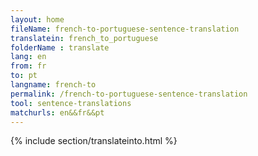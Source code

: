 ```yaml
---
layout: home
fileName: french-to-portuguese-sentence-translation
translatein: french_to_portuguese
folderName : translate
lang: en
from: fr
to: pt
langname: french-to
permalink: /french-to-portuguese-sentence-translation
tool: sentence-translations
matchurls: en&&fr&&pt
---
```

{% include section/translateinto.html %}
